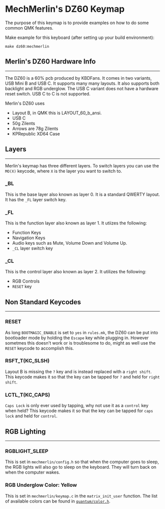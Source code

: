 # MechMerlin's DZ60 Keymap

The purpose of this keymap is to provide examples on how to do some common QMK features. 

Make example for this keyboard (after setting up your build environment):

    make dz60:mechmerlin

## Merlin's DZ60 Hardware Info
---

The DZ60 is a 60% pcb produced by KBDFans. It comes in two variants, USB Mini B and USB C. It supports many many layouts. It also supports both backlight and RGB underglow. The USB C variant does not have a hardware reset switch. USB C to C is not supported. 

Merlin's DZ60 uses
- Layout B, in QMK this is LAYOUT_60_b_ansi. 
- USB C
- 50g Zilents
- Arrows are 78g Zilents
- KPRepublic XD64 Case

## Layers
---

Merlin's keymap has three different layers. To switch layers you can use the `MO(X)` keycode, where `X` is the layer you want to switch to. 

### _BL

This is the base layer also known as layer 0. It is a standard QWERTY layout. It has the `_FL` layer switch key. 

### _FL

This is the function layer also known as layer 1. It utiizes the following:
- Function Keys
- Navigation Keys
- Audio keys such as Mute, Volume Down and Volume Up. 
- `_CL` layer switch key 

### _CL

This is the control layer also known as layer 2. It utilizes the following:
- RGB Controls
- `RESET` key

## Non Standard Keycodes
---
### RESET

As long `BOOTMAGIC_ENABLE` is set to `yes` in `rules.mk`, the DZ60 can be put into bootloader mode by holding the `Escape` key while plugging in. However sometmes this doesn't work or is troublesome to do, might as well use the `RESET` keycode to accomplish this. 

### RSFT_T(KC_SLSH)

Layout B is missing the `?` key and is instead replaced with a `right shift`. This keycode makes it so that the key can be tapped for `?` and held for `right shift`. 

### LCTL_T(KC_CAPS)

`Caps Lock` is only ever used by tapping, why not use it as a `control` key when held? This keycode makes it so that the key can be tapped for `caps lock` and held for `control`. 


## RGB Lighting
---

### RGBLIGHT_SLEEP

This is set in `mechmerlin/config.h` so that when the computer goes to sleep, the RGB lights will also go to sleep on the keyboard. They will turn back on when the computer wakes. 

### RGB Underglow Color: Yellow

This is set in `mechmerlin/keymap.c` in the `matrix_init_user` function. The list of available colors can be found in [`quantum/color.h`](https://github.com/qmk/qmk_firmware/blob/master/quantum/color.h).
